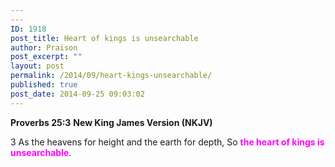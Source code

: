 ```yaml
---
---
ID: 1918
post_title: Heart of kings is unsearchable
author: Praison
post_excerpt: ""
layout: post
permalink: /2014/09/heart-kings-unsearchable/
published: true
post_date: 2014-09-25 09:03:02
---
```

<strong>Proverbs 25:3</strong>
<strong> New King James Version (NKJV)</strong>

3 As the heavens for height and the earth for depth,
So <span style="color: #ff00ff;"><strong>the heart of kings is unsearchable</strong></span>.